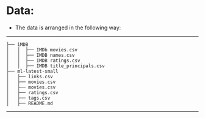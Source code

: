 # Data:

 - The data is arranged in the following way:

---------

    ├── iMDB
    │   │  ├── IMDb movies.csv
    │   │  ├── IMDB names.csv
    │   │  ├── IMDB ratings.csv
    │   │  ├── IMDB title_principals.csv
    ├── ml-latest-small
    │   ├── links.csv
    │   ├── movies.csv
    │   ├── movies.csv
    │   ├── ratings.csv
    │   ├── tags.csv
    │   ├── README.md

---------
